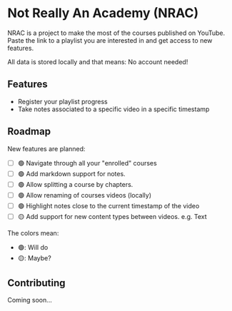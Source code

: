 # Not Really An Academy (NRAC)

NRAC is a project to make the most of the courses published on YouTube. Paste the link to a playlist you are interested in and get access to new features.

All data is stored locally and that means: No account needed!

## Features

- Register your playlist progress
- Take notes associated to a specific video in a specific timestamp

## Roadmap

New features are planned:

- [ ] 🟢 Navigate through all your "enrolled" courses
- [ ] 🟢 Add markdown support for notes.
- [ ] 🟢 Allow splitting a course by chapters.
- [ ] 🟢 Allow renaming of courses videos (locally)
- [ ] 🟢 Highlight notes close to the current timestamp of the video
- [ ] 🟡 Add support for new content types between videos. e.g. Text

The colors mean:
- 🟢: Will do
- 🟡: Maybe?

## Contributing

Coming soon...
